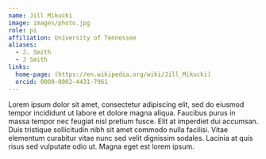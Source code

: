 ```yaml
---
name: Jill Mikucki
image: images/photo.jpg
role: pi
affiliation: University of Tennessee
aliases:
  - J. Smith
  - J Smith
links:
  home-page: (https://en.wikipedia.org/wiki/Jill_Mikucki)
  orcid: 0000-0002-4431-7961
---
```


Lorem ipsum dolor sit amet, consectetur adipiscing elit, sed do eiusmod tempor incididunt ut labore et dolore magna aliqua.
Faucibus purus in massa tempor nec feugiat nisl pretium fusce.
Elit at imperdiet dui accumsan.
Duis tristique sollicitudin nibh sit amet commodo nulla facilisi.
Vitae elementum curabitur vitae nunc sed velit dignissim sodales.
Lacinia at quis risus sed vulputate odio ut.
Magna eget est lorem ipsum.
